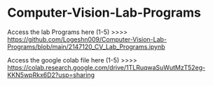 # Computer-Vision-Lab-Programs

Access the lab Programs here (1-5) >>>> https://github.com/Logeshn009/Computer-Vision-Lab-Programs/blob/main/2147120_CV_Lab_Programs.ipynb

Access the google colab file here (1-5) >>>> https://colab.research.google.com/drive/1TLRuqwaSuWutMzT52eg-KKN5wpRkx6D2?usp=sharing
